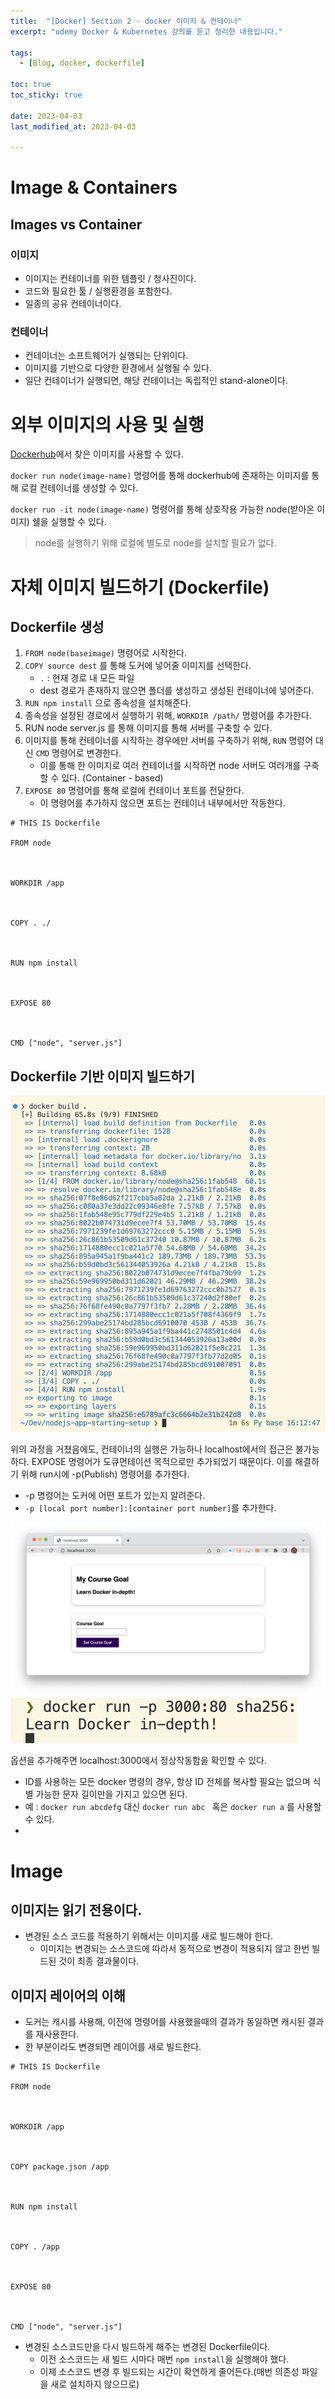 ```yaml
---
title:  "[Docker] Section 2 - docker 이미지 & 컨테이너"
excerpt: "udemy Docker & Kubernetes 강의를 듣고 정리한 내용입니다."

tags:
  - [Blog, docker, dockerfile]

toc: true
toc_sticky: true
 
date: 2023-04-03
last_modified_at: 2023-04-03

---
```


# Image & Containers

## Images vs Container

### 이미지
- 이미지는 컨테이너를 위한 템플릿 / 청사진이다.
- 코드와 필요한 툴 / 실행환경을 포함한다.
- 일종의 공유 컨테이너이다.

### 컨테이너
- 컨테이너는 소프트웨어가 실행되는 단위이다.
- 이미지를 기반으로 다양한 환경에서 실행될 수 있다.
- 일단 컨테이너가 실행되면, 해당 컨테이너는 독립적인 stand-alone이다.

# 외부 이미지의 사용 및 실행

[Dockerhub](https://hub.docker.com)에서 찾은 이미지를 사용할 수 있다.

`docker run node(image-name)` 명령어를 통해 dockerhub에 존재하는 이미지를 통해 로컬 컨테이너를 생성할 수 있다.

`docker run -it node(image-name)` 명령어를 통해 상호작용 가능한 node(받아온 이미지) 쉘을 실행할 수 있다.

> node를 실행하기 위해 로컬에 별도로 node를 설치할 필요가 없다.

# 자체 이미지 빌드하기 (Dockerfile)

## Dockerfile 생성

1. `FROM node(baseimage)` 명령어로 시작한다.
2. `COPY source dest` 를 통해 도커에 넣어줄 이미지를 선택한다. 
	-  `.` : 현재 경로 내 모든 파일
	- dest 경로가 존재하지 않으면 폴더를 생성하고 생성된 컨테이너에 넣어준다.
3. `RUN npm install` 으로 종속성을 설치해준다.
4. 종속성을 설정된 경로에서 실행하기 위해, `WORKDIR /path/` 명령어를 추가한다.
5. RUN node server.js 를 통해 이미지를 통해 서버를 구축할 수 있다.
6. 이미지를 통해 컨테이너를 시작하는 경우에만 서버를 구축하기 위해, `RUN` 명령어 대신 `CMD` 명령어로 변경한다.
	- 이를 통해 한 이미지로 여러 컨테이너를 시작하면 node 서버도 여러개를 구축할 수 있다. (Container - based)
7. `EXPOSE 80` 명령어를 통해 로컬에 컨테이너 포트를 전달한다.
	- 이 명령어를 추가하지 않으면 포트는 컨테이너 내부에서만 작동한다.

```
# THIS IS Dockerfile

FROM node

  

WORKDIR /app

  

COPY . ./

  

RUN npm install

  

EXPOSE 80

  

CMD ["node", "server.js"]
```

## Dockerfile 기반 이미지 빌드하기

![](/attatchments/dockerbuilds2.png)

위의 과정을 거쳤음에도, 컨테이너의 실행은 가능하나 localhost에서의 접근은 불가능하다.
EXPOSE 명령어가 도큐먼테이션 목적으로만 추가되었기 때문이다. 이를 해결하기 위해 run시에 -p(Publish) 명령어를 추가한다.

- -p 명령어는 도커에 어떤 포트가 있는지 알려준다.
- `-p [local port number]:[container port number]`를 추가한다.

![](/attatchments/dockerlocalhosts2.png)
![](/attatchments/dockerruns2.png)

옵션을 추가해주면 localhost:3000에서 정상작동함을 확인할 수 있다.

- ID를 사용하는 모든 docker 명령의  경우, 항상 ID 전체를 복사할 필요는 없으며 식별 가능한 문자 길이만을 가지고 있으면 된다.
- 예 : `docker run abcdefg` 대신 `docker run abc ` 혹은 `docker run a` 를 사용할 수 있다.
- 

# Image

## 이미지는 읽기 전용이다.

- 변경된 소스 코드를 적용하기 위해서는 이미지를 새로 빌드해야 한다.
	- 이미지는 변경되는 소스코드에 따라서 동적으로 변경이 적용되지 않고 한번 빌드된 것이 최종 결과물이다.

## 이미지 레이어의 이해

- 도커는 캐시를 사용해, 이전에 명령어를 사용했을때의 결과가 동일하면 캐시된 결과를 재사용한다.
- 한 부분이라도 변경되면 레이어를 새로 빌드한다.

```
# THIS IS Dockerfile

FROM node

  

WORKDIR /app

  

COPY package.json /app

  

RUN npm install

  

COPY . /app

  

EXPOSE 80

  

CMD ["node", "server.js"]
```

- 변경된 소스코드만을 다시 빌드하게 해주는 변경된 Dockerfile이다.
	- 이전 소스코드는 새 빌드 시마다 매번 `npm install`을 실행해야 했다.
	- 이제 소스코드 변경 후 빌드되는 시간이 확연하게 줄어든다.(매번 의존성 파일을 새로 설치하지 않으므로)